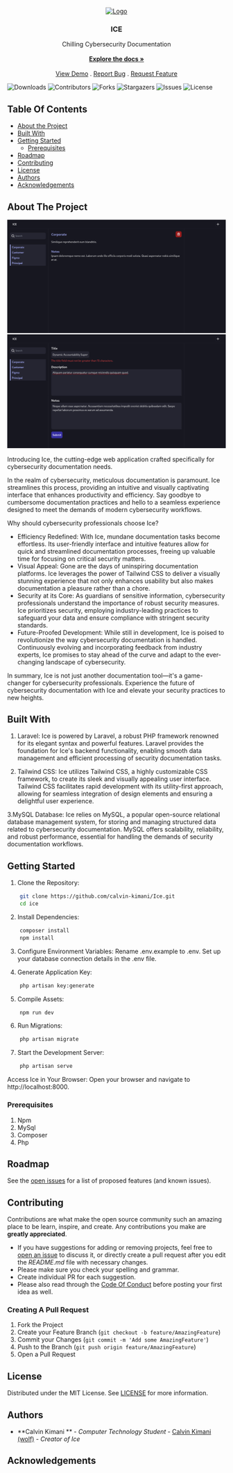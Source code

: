 <br/>
<p align="center">
  <a href="https://github.com/calvin-kimani/Ice">
    <img src="images/logo.png" alt="Logo" width="80" height="80">
  </a>

  <h3 align="center">ICE</h3>

  <p align="center">
    Chilling Cybersecurity Documentation
    <br/>
    <br/>
    <a href="https://github.com/calvin-kimani/Ice"><strong>Explore the docs »</strong></a>
    <br/>
    <br/>
    <a href="https://github.com/calvin-kimani/Ice">View Demo</a>
    .
    <a href="https://github.com/calvin-kimani/Ice/issues">Report Bug</a>
    .
    <a href="https://github.com/calvin-kimani/Ice/issues">Request Feature</a>
  </p>
</p>

![Downloads](https://img.shields.io/github/downloads/calvin-kimani/Ice/total) ![Contributors](https://img.shields.io/github/contributors/calvin-kimani/Ice?color=dark-green) ![Forks](https://img.shields.io/github/forks/calvin-kimani/Ice?style=social) ![Stargazers](https://img.shields.io/github/stars/calvin-kimani/Ice?style=social) ![Issues](https://img.shields.io/github/issues/calvin-kimani/Ice) ![License](https://img.shields.io/github/license/calvin-kimani/Ice) 

## Table Of Contents

* [About the Project](#about-the-project)
* [Built With](#built-with)
* [Getting Started](#getting-started)
  * [Prerequisites](#prerequisites)
* [Roadmap](#roadmap)
* [Contributing](#contributing)
* [License](#license)
* [Authors](#authors)
* [Acknowledgements](#acknowledgements)

## About The Project

![Screen Shot](screenshots/ice1.png)
![Screen Shot](screenshots/ice2.png)

Introducing Ice, the cutting-edge web application crafted specifically for cybersecurity documentation needs.

In the realm of cybersecurity, meticulous documentation is paramount. Ice streamlines this process, providing an intuitive and visually captivating interface that enhances productivity and efficiency. Say goodbye to cumbersome documentation practices and hello to a seamless experience designed to meet the demands of modern cybersecurity workflows.

Why should cybersecurity professionals choose Ice?

* Efficiency Redefined: With Ice, mundane documentation tasks become effortless. Its user-friendly interface and intuitive features allow for quick and streamlined documentation processes, freeing up valuable time for focusing on critical security matters.
* Visual Appeal: Gone are the days of uninspiring documentation platforms. Ice leverages the power of Tailwind CSS to deliver a visually stunning experience that not only enhances usability but also makes documentation a pleasure rather than a chore.
*  Security at its Core: As guardians of sensitive information, cybersecurity professionals understand the importance of robust security measures. Ice prioritizes security, employing industry-leading practices to safeguard your data and ensure compliance with stringent security standards.
*  Future-Proofed Development: While still in development, Ice is poised to revolutionize the way cybersecurity documentation is handled. Continuously evolving and incorporating feedback from industry experts, Ice promises to stay ahead of the curve and adapt to the ever-changing landscape of cybersecurity.

In summary, Ice is not just another documentation tool—it's a game-changer for cybersecurity professionals. Experience the future of cybersecurity documentation with Ice and elevate your security practices to new heights.

## Built With

1. Laravel: Ice is powered by Laravel, a robust PHP framework renowned for its elegant syntax and powerful features. Laravel provides the foundation for Ice's backend functionality, enabling smooth data management and efficient processing of security documentation tasks.

2. Tailwind CSS: Ice utilizes Tailwind CSS, a highly customizable CSS framework, to create its sleek and visually appealing user interface. Tailwind CSS facilitates rapid development with its utility-first approach, allowing for seamless integration of design elements and ensuring a delightful user experience.

3.MySQL Database: Ice relies on MySQL, a popular open-source relational database management system, for storing and managing structured data related to cybersecurity documentation. MySQL offers scalability, reliability, and robust performance, essential for handling the demands of security documentation workflows.


## Getting Started


1. Clone the Repository:
```bash
    git clone https://github.com/calvin-kimani/Ice.git
    cd ice
```
2. Install Dependencies:
```bash
    composer install
    npm install
```

3. Configure Environment Variables:
        Rename .env.example to .env.
        Set up your database connection details in the .env file.

4. Generate Application Key:
```bash
    php artisan key:generate
```

5. Compile Assets:
```bash
    npm run dev
```

6. Run Migrations:
```bash
    php artisan migrate
```

7. Start the Development Server:
```bash
    php artisan serve
```
Access Ice in Your Browser: Open your browser and navigate to http://localhost:8000.

### Prerequisites

1. Npm
2. MySql
3. Composer
4. Php

## Roadmap

See the [open issues](https://github.com/calvin-kimani/Ice/issues) for a list of proposed features (and known issues).

## Contributing

Contributions are what make the open source community such an amazing place to be learn, inspire, and create. Any contributions you make are **greatly appreciated**.
* If you have suggestions for adding or removing projects, feel free to [open an issue](https://github.com/calvin-kimani/Ice/issues/new) to discuss it, or directly create a pull request after you edit the *README.md* file with necessary changes.
* Please make sure you check your spelling and grammar.
* Create individual PR for each suggestion.
* Please also read through the [Code Of Conduct](https://github.com/calvin-kimani/Ice/blob/main/CODE_OF_CONDUCT.md) before posting your first idea as well.

### Creating A Pull Request

1. Fork the Project
2. Create your Feature Branch (`git checkout -b feature/AmazingFeature`)
3. Commit your Changes (`git commit -m 'Add some AmazingFeature'`)
4. Push to the Branch (`git push origin feature/AmazingFeature`)
5. Open a Pull Request

## License

Distributed under the MIT License. See [LICENSE](https://github.com/calvin-kimani/Ice/blob/main/LICENSE.md) for more information.

## Authors

* **Calvin Kimani ** - *Computer Technology Student* - [Calvin Kimani (wolf)](https://github.com/calvin-kimani/) - *Creator of Ice*

## Acknowledgements

